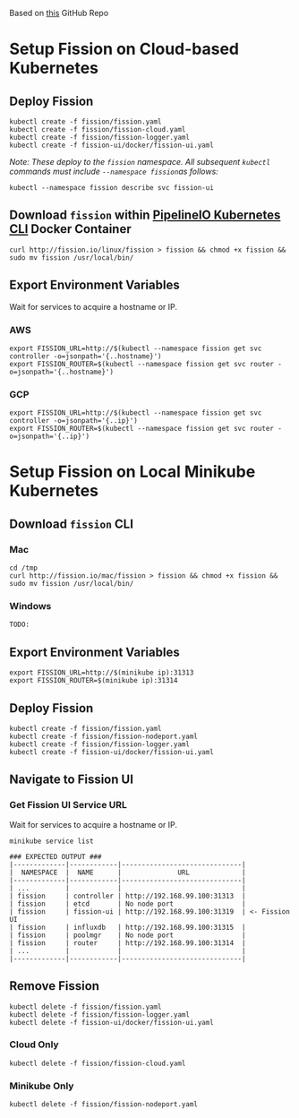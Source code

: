 Based on [this](https://github.com/fission/fission.git) GitHub Repo

# Setup Fission on Cloud-based Kubernetes

## Deploy Fission
```
kubectl create -f fission/fission.yaml
kubectl create -f fission/fission-cloud.yaml
kubectl create -f fission/fission-logger.yaml
kubectl create -f fission-ui/docker/fission-ui.yaml
```
_Note:  These deploy to the `fission` namespace.  All subsequent `kubectl` commands must include `--namespace fission`as follows:_
```
kubectl --namespace fission describe svc fission-ui
```

## Download `fission` within [PipelineIO Kubernetes CLI](https://github.com/fluxcapacitor/pipeline/wiki/Setup-Docker-and-Kubernetes-CLI) Docker Container
```
curl http://fission.io/linux/fission > fission && chmod +x fission && sudo mv fission /usr/local/bin/
```

## Export Environment Variables
Wait for services to acquire a hostname or IP.
### AWS
```
export FISSION_URL=http://$(kubectl --namespace fission get svc controller -o=jsonpath='{..hostname}')
export FISSION_ROUTER=$(kubectl --namespace fission get svc router -o=jsonpath='{..hostname}')
```

### GCP
```
export FISSION_URL=http://$(kubectl --namespace fission get svc controller -o=jsonpath='{..ip}')
export FISSION_ROUTER=$(kubectl --namespace fission get svc router -o=jsonpath='{..ip}')
```

# Setup Fission on Local Minikube Kubernetes
## Download `fission` CLI
### Mac
```
cd /tmp
curl http://fission.io/mac/fission > fission && chmod +x fission && sudo mv fission /usr/local/bin/
```

### Windows
```
TODO:
```

## Export Environment Variables
```
export FISSION_URL=http://$(minikube ip):31313
export FISSION_ROUTER=$(minikube ip):31314
```

## Deploy Fission
```
kubectl create -f fission/fission.yaml
kubectl create -f fission/fission-nodeport.yaml
kubectl create -f fission/fission-logger.yaml
kubectl create -f fission-ui/docker/fission-ui.yaml
```
## Navigate to Fission UI
### Get Fission UI Service URL
Wait for services to acquire a hostname or IP.

```
minikube service list

### EXPECTED OUTPUT ###
|-------------|------------|------------------------------|
|  NAMESPACE  |  NAME      |              URL             |
|-------------|------------|------------------------------|
| ...         |            |                              |
| fission     | controller | http://192.168.99.100:31313  |
| fission     | etcd       | No node port                 |
| fission     | fission-ui | http://192.168.99.100:31319  | <- Fission UI
| fission     | influxdb   | http://192.168.99.100:31315  |
| fission     | poolmgr    | No node port                 |
| fission     | router     | http://192.168.99.100:31314  |
| ...         |            |                              |
|-------------|------------|------------------------------|
```

## Remove Fission
```
kubectl delete -f fission/fission.yaml
kubectl delete -f fission/fission-logger.yaml
kubectl delete -f fission-ui/docker/fission-ui.yaml
```
### Cloud Only
```
kubectl delete -f fission/fission-cloud.yaml 
```

### Minikube Only
```
kubectl delete -f fission/fission-nodeport.yaml 
```
